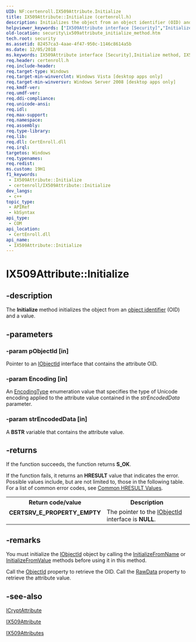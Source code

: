 ```yaml
---
UID: NF:certenroll.IX509Attribute.Initialize
title: IX509Attribute::Initialize (certenroll.h)
description: Initializes the object from an object identifier (OID) and a value.
helpviewer_keywords: ["IX509Attribute interface [Security]","Initialize method","IX509Attribute.Initialize","IX509Attribute::Initialize","Initialize","Initialize method [Security]","Initialize method [Security]","IX509Attribute interface","certenroll/IX509Attribute::Initialize","security.ix509attribute_initialize_method"]
old-location: security\ix509attribute_initialize_method.htm
tech.root: security
ms.assetid: 82457ca3-4aae-4f47-950c-1146c8614a5b
ms.date: 12/05/2018
ms.keywords: IX509Attribute interface [Security],Initialize method, IX509Attribute.Initialize, IX509Attribute::Initialize, Initialize, Initialize method [Security], Initialize method [Security],IX509Attribute interface, certenroll/IX509Attribute::Initialize, security.ix509attribute_initialize_method
req.header: certenroll.h
req.include-header: 
req.target-type: Windows
req.target-min-winverclnt: Windows Vista [desktop apps only]
req.target-min-winversvr: Windows Server 2008 [desktop apps only]
req.kmdf-ver: 
req.umdf-ver: 
req.ddi-compliance: 
req.unicode-ansi: 
req.idl: 
req.max-support: 
req.namespace: 
req.assembly: 
req.type-library: 
req.lib: 
req.dll: CertEnroll.dll
req.irql: 
targetos: Windows
req.typenames: 
req.redist: 
ms.custom: 19H1
f1_keywords:
 - IX509Attribute::Initialize
 - certenroll/IX509Attribute::Initialize
dev_langs:
 - c++
topic_type:
 - APIRef
 - kbSyntax
api_type:
 - COM
api_location:
 - CertEnroll.dll
api_name:
 - IX509Attribute::Initialize
---
```


# IX509Attribute::Initialize


## -description

The <b>Initialize</b> method initializes the object from  an <a href="/windows/desktop/SecGloss/o-gly">object identifier</a> (OID) and a value.

## -parameters

### -param pObjectId [in]

Pointer to an <a href="/windows/desktop/api/certenroll/nn-certenroll-iobjectid">IObjectId</a> interface that contains the attribute OID.

### -param Encoding [in]

An <a href="/windows/desktop/api/certenroll/ne-certenroll-encodingtype">EncodingType</a> enumeration value that specifies the type of Unicode encoding applied to  the attribute value contained in the <i>strEncodedData</i> parameter.

### -param strEncodedData [in]

A <b>BSTR</b> variable that contains the attribute value.

## -returns

If the function succeeds, the function returns <b>S_OK</b>.

If the function fails, it returns an <b>HRESULT</b> value that indicates the error. Possible values include, but are not limited to, those in the following table. For a list of common error codes, see <a href="/windows/desktop/SecCrypto/common-hresult-values">Common HRESULT Values</a>.

<table>
<tr>
<th>Return code/value</th>
<th>Description</th>
</tr>
<tr>
<td width="40%">
<dl>
<dt><b>CERTSRV_E_PROPERTY_EMPTY</b></dt>
<dt></dt>
</dl>
</td>
<td width="60%">
The pointer to the <a href="/windows/desktop/api/certenroll/nn-certenroll-iobjectid">IObjectId</a> interface is <b>NULL</b>.

</td>
</tr>
</table>

## -remarks

You must initialize the <a href="/windows/desktop/api/certenroll/nn-certenroll-iobjectid">IObjectId</a> object by calling the <a href="/windows/desktop/api/certenroll/nf-certenroll-iobjectid-initializefromname">InitializeFromName</a> or <a href="/windows/desktop/api/certenroll/nf-certenroll-iobjectid-initializefromvalue">InitializeFromValue</a> methods before using it in this method.

Call the <a href="/windows/desktop/api/certenroll/nf-certenroll-ix509attribute-get_objectid">ObjectId</a> property to retrieve the OID. Call the <a href="/windows/desktop/api/certenroll/nf-certenroll-ix509attribute-get_rawdata">RawData</a> property to retrieve the attribute value.

## -see-also

<a href="/windows/desktop/api/certenroll/nn-certenroll-icryptattribute">ICryptAttribute</a>



<a href="/windows/desktop/api/certenroll/nn-certenroll-ix509attribute">IX509Attribute</a>



<a href="/windows/desktop/api/certenroll/nn-certenroll-ix509attributes">IX509Attributes</a>

